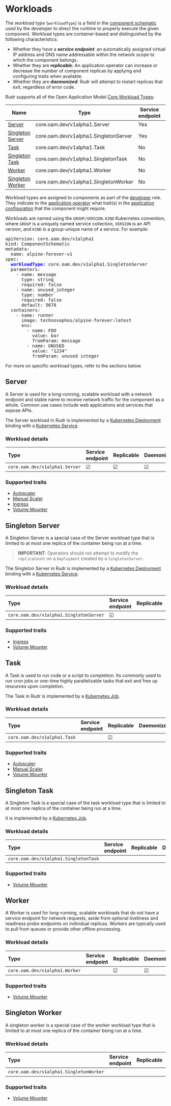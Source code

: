 # Workloads

The *workload type* (`workloadType`) is a field in the [component schematic](./component-schematic.md) used by the developer to direct the runtime to properly execute the given component. Workload types are container-based and distinguished by the following characteristics:

 - Whether they have a ***service endpoint***: an automatically assigned virtual IP address and DNS name addressable within the network scope to which the component belongs.
 - Whether they are ***replicable***: An application operator can increase or decrease the number of component replicas by applying and configuring traits when available.
 - Whether they are ***daemonized***: Rudr will attempt to restart replicas that exit, regardless of error code.

Rudr supports all of the Open Application Model [Core Workload Types](https://github.com/oam-dev/spec/blob/master/3.component_model.md#core-workload-types):

|Name|Type|Service endpoint|Replicable|Daemonized|
|-|-|-|-|-|
|[Server](#server)|core.oam.dev/v1alpha1.Server|Yes|Yes|Yes
|[Singleton Server](#singleton-server)|core.oam.dev/v1alpha1.SingletonServer|Yes|No|Yes
|[Task](#task)|core.oam.dev/v1alpha1.Task|No|Yes|No
|[Singleton Task](#singleton-task)|core.oam.dev/v1alpha1.SingletonTask|No|No|No
|[Worker](#worker)|core.oam.dev/v1alpha1.Worker|No|Yes|Yes
|[Singleton Worker](#singleton-worker)|core.oam.dev/v1alpha1.SingletonWorker|No|No|Yes

Workload types are assigned to components as part of the [developer](https://github.com/oam-dev/spec/blob/master/2.overview_and_terminology.md#roles-and-responsibilities) role. They indicate to the [application operator](https://github.com/oam-dev/spec/blob/master/2.overview_and_terminology.md#roles-and-responsibilities) what trait(s) in the [application configuration](./application-configuration.md) that the component might require.

Workloads are named using the `GROUP/VERSION.KIND` Kubernetes convention, where `GROUP` is a uniquely named service collection, `VERSION` is an API version, and `KIND` is a group-unique name of a service. For example:

<pre>
apiVersion: core.oam.dev/v1alpha1
kind: ComponentSchematic
metadata:
  name: alpine-forever-v1
spec:
  <b style="color:blue;">workloadType:</b> core.oam.dev/v1alpha1.SingletonServer
  parameters:
    - name: message
      type: string
      required: false
    - name: unused_integer
      type: number
      required: false
      default: 5678
  containers:
    - name: runner
      image: technosophos/alpine-forever:latest
      env:
        - name: FOO
          value: bar
          fromParam: message
        - name: UNUSED
          value: "1234"
          fromParam: unused_integer
</pre>

For more on specific workload types, refer to the sections below.

## Server

A Server is used for a long-running, scalable workload with a network endpoint and  stable name to receive network traffic for the component as a whole. Common use cases include web applications and services that expose APIs.

The Server workload in Rudr is implemented by a [Kubernetes Deployment](https://kubernetes.io/docs/concepts/workloads/controllers/deployment/) binding with a [Kubernetes Service](https://kubernetes.io/docs/concepts/services-networking/service/).
### Workload details
| Type | Service endpoint | Replicable | Daemonized
| :-- | :--| :-- | :-- |
| `core.oam.dev/v1alpha1.Server` | &#9745; | &#9745; | &#9745; |

### Supported traits

- [Autoscaler](./traits.md#autoscaler)
- [Manual Scaler](./traits.md#manual-scaler)
- [Ingress](./traits.md#ingress)
- [Volume Mounter](./traits.md#volume-mounter)

## Singleton Server

A Singleton Server is a special case of the Server workload type that is limited to at most one replica of the container being run at a time.

> **IMPORTANT**: Operators should not attempt to modify the `replicaCount` on a `Deployment` created by a `SingletonServer`.

The Singleton Server in Rudr is implemented by a [Kubernetes Deployment](https://kubernetes.io/docs/concepts/workloads/controllers/deployment/) binding with a [Kubernetes Service](https://kubernetes.io/docs/concepts/services-networking/service/).

### Workload details
| Type | Service endpoint | Replicable | Daemonized
| :-- | :--| :-- | :-- |
| `core.oam.dev/v1alpha1.SingletonServer` | &#9745; |  | &#9745; |

### Supported traits

- [Ingress](./traits.md#ingress)
- [Volume Mounter](./traits.md#volume-mounter)

## Task

A Task is used to run code or a script to completion. Its commonly used to run cron jobs or one-time highly parallelizable tasks that exit and free up resources upon completion.

The Task in Rudr is implemented by a [Kubernetes Job](https://kubernetes.io/docs/concepts/workloads/controllers/jobs-run-to-completion/).

### Workload details
| Type | Service endpoint | Replicable | Daemonized
| :-- | :--| :-- | :-- |
| `core.oam.dev/v1alpha1.Task` | | &#9745; | |

### Supported traits

- [Autoscaler](./traits.md#autoscaler)
- [Manual Scaler](./traits.md#manual-scaler)
- [Volume Mounter](./traits.md#volume-mounter)

## Singleton Task

A Singleton Task is a special case of the task workload type that is limited to at most one replica of the container being run at a time.

It is implemented by a [Kubernetes Job](https://kubernetes.io/docs/concepts/workloads/controllers/jobs-run-to-completion/).

### Workload details
| Type | Service endpoint | Replicable | Daemonized
| :-- | :--| :-- | :-- |
| `core.oam.dev/v1alpha1.SingletonTask` | | | |

### Supported traits

- [Volume Mounter](./traits.md#volume-mounter)

## Worker

A Worker is used for long-running, scalable workloads that do not have a service endpoint for network requests, aside from optional liveliness and readiness probe endpoints on individual replicas. Workers are typically used to pull from queues or provide other offline processing.

### Workload details
| Type | Service endpoint | Replicable | Daemonized
| :-- | :--| :-- | :-- |
| `core.oam.dev/v1alpha1.Worker` | | &#9745; | &#9745; |

### Supported traits

- [Volume Mounter](./traits.md#volume-mounter)

## Singleton Worker

A singleton worker is a special case of the worker workload type that is limited to at most one replica of the container being run at a time.

### Workload details
| Type | Service endpoint | Replicable | Daemonized
| :-- | :--| :-- | :-- |
| `core.oam.dev/v1alpha1.SingletonWorker` | | | &#9745; |

### Supported traits

- [Volume Mounter](./traits.md#volume-mounter)